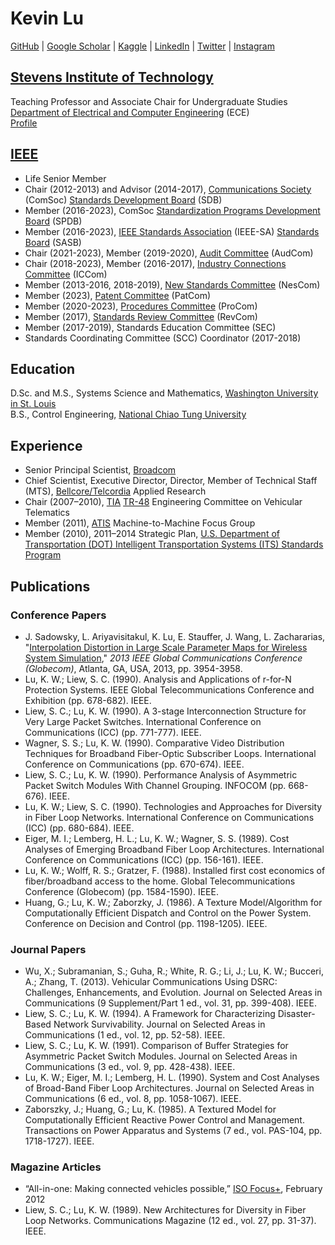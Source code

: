 # Kevin Lu
[GitHub](https://github.com/kevinwlu) | 
[Google Scholar](https://scholar.google.com/citations?user=r3ktnhEAAAAJ) | 
[Kaggle](https://www.kaggle.com/kevinwlu) | 
[LinkedIn](https://www.linkedin.com/in/kevinwlu) | 
[Twitter](https://twitter.com/kevinwlu) |
[Instagram](https://www.instagram.com/kevinwenlu/)
## [Stevens Institute of Technology](https://www.stevens.edu/)
Teaching Professor and Associate Chair for Undergraduate Studies \
[Department of Electrical and Computer Engineering](https://www.stevens.edu/school-engineering-science/departments/electrical-computer-engineering) (ECE) \
[Profile](https://www.stevens.edu/profile/klu2)
## [IEEE](https://www.ieee.org/)
* Life Senior Member
* Chair (2012-2013) and Advisor (2014-2017), [Communications Society](https://www.comsoc.org/) (ComSoc) [Standards Development Board](https://www.comsoc.org/about/boards/standards-development-board) (SDB)
* Member (2016-2023), ComSoc [Standardization Programs Development Board](https://www.comsoc.org/about/boards/standardization-programs-development-board) (SPDB)
* Member (2016-2023), [IEEE Standards Association](https://standards.ieee.org/) (IEEE-SA) [Standards Board](https://standards.ieee.org/about/sasb/) (SASB)
* Chair (2021-2023), Member (2019-2020), [Audit Committee](https://standards.ieee.org/about/sasb/audcom/) (AudCom)
* Chair (2018-2023), Member (2016-2017), [Industry Connections Committee](https://standards.ieee.org/about/bog/iccom/) (ICCom)
* Member (2013-2016, 2018-2019), [New Standards Committee](https://standards.ieee.org/about/sasb/nescom/) (NesCom)
* Member (2023), [Patent Committee](https://standards.ieee.org/about/sasb/patcom/) (PatCom)
* Member (2020-2023), [Procedures Committee](https://standards.ieee.org/about/sasb/procom/) (ProCom)
* Member (2017), [Standards Review Committee](https://standards.ieee.org/about/sasb/revcom/) (RevCom)
* Member (2017-2019), Standards Education Committee (SEC)
* Standards Coordinating Committee (SCC) Coordinator (2017-2018)
## Education
D.Sc. and M.S., Systems Science and Mathematics, [Washington University in St. Louis](https://wustl.edu/) \
B.S., Control Engineering, [National Chiao Tung University](https://en.nycu.edu.tw/)
## Experience
* Senior Principal Scientist, [Broadcom](https://www.broadcom.com/)
* Chief Scientist, Executive Director, Director, Member of Technical Staff (MTS), [Bellcore/Telcordia](https://en.wikipedia.org/wiki/Iconectiv) Applied Research
* Chair (2007–2010), [TIA](https://tiaonline.org/) [TR-48](https://tiaonline.org/standards-committees/tr-48/) Engineering Committee on Vehicular Telematics
* Member (2011), [ATIS](https://www.atis.org/) Machine-to-Machine Focus Group
* Member (2010), 2011–2014 Strategic Plan, [U.S. Department of Transportation (DOT) Intelligent Transportation Systems (ITS) Standards Program](https://www.standards.its.dot.gov/)
## Publications
### Conference Papers
* J. Sadowsky, L. Ariyavisitakul, K. Lu, E. Stauffer, J. Wang, L. Zachararias, "[Interpolation Distortion in Large Scale Parameter Maps for Wireless System Simulation](https://ieeexplore.ieee.org/document/6831691)," *2013 IEEE Global Communications Conference (Globecom)*, Atlanta, GA, USA, 2013, pp. 3954-3958.
* Lu, K. W.; Liew, S. C. (1990). Analysis and Applications of r-for-N Protection Systems. IEEE Global Telecommunications Conference and Exhibition (pp. 678-682). IEEE.
* Liew, S. C.; Lu, K. W. (1990). A 3-stage Interconnection Structure for Very Large Packet Switches. International Conference on Communications (ICC) (pp. 771-777). IEEE.
* Wagner, S. S.; Lu, K. W. (1990). Comparative Video Distribution Techniques for Broadband Fiber-Optic Subscriber Loops. International Conference on Communications (pp. 670-674). IEEE.
* Liew, S. C.; Lu, K. W. (1990). Performance Analysis of Asymmetric Packet Switch Modules With Channel Grouping. INFOCOM (pp. 668-676). IEEE.
* Lu, K. W.; Liew, S. C. (1990). Technologies and Approaches for Diversity in Fiber Loop Networks. International Conference on Communications (ICC) (pp. 680-684). IEEE.
* Eiger, M. I.; Lemberg, H. L.; Lu, K. W.; Wagner, S. S. (1989). Cost Analyses of Emerging Broadband Fiber Loop Architectures. International Conference on Communications (ICC) (pp. 156-161). IEEE.
* Lu, K. W.; Wolff, R. S.; Gratzer, F. (1988). Installed first cost economics of fiber/broadband access to the home. Global Telecommunications Conference (Globecom) (pp. 1584-1590). IEEE.
* Huang, G.; Lu, K. W.; Zaborzky, J. (1986). A Texture Model/Algorithm for Computationally Efficient Dispatch and Control on the Power System. Conference on Decision and Control (pp. 1198-1205). IEEE.
### Journal Papers
* Wu, X.; Subramanian, S.; Guha, R.; White, R. G.; Li, J.; Lu, K. W.; Bucceri, A.; Zhang, T. (2013). Vehicular Communications Using DSRC: Challenges, Enhancements, and Evolution. Journal on Selected Areas in Communications (9 Supplement/Part 1 ed., vol. 31, pp. 399-408). IEEE.
* Liew, S. C.; Lu, K. W. (1994). A Framework for Characterizing Disaster-Based Network Survivability. Journal on Selected Areas in Communications (1 ed., vol. 12, pp. 52-58). IEEE.
* Liew, S. C.; Lu, K. W. (1991). Comparison of Buffer Strategies for Asymmetric Packet Switch Modules. Journal on Selected Areas in Communications (3 ed., vol. 9, pp. 428-438). IEEE.
* Lu, K. W.; Eiger, M. I.; Lemberg, H. L. (1990). System and Cost Analyses of Broad-Band Fiber Loop Architectures. Journal on Selected Areas in Communications (6 ed., vol. 8, pp. 1058-1067). IEEE.
* Zaborszky, J.; Huang, G.; Lu, K. (1985). A Textured Model for Computationally Efficient Reactive Power Control and Management. Transactions on Power Apparatus and Systems (7 ed., vol. PAS-104, pp. 1718-1727). IEEE.
### Magazine Articles
* “All-in-one: Making connected vehicles possible,” [ISO Focus+](https://www.iso.org/files/live/sites/isoorg/files/news/magazine/ISO%20Focus%2b%20(2010-2013)/en/2012/ISO%20Focus%2b%2c%20February%202012.pdf), February 2012
* Liew, S. C.; Lu, K. W. (1989). New Architectures for Diversity in Fiber Loop Networks. Communications Magazine (12 ed., vol. 27, pp. 31-37). IEEE.
